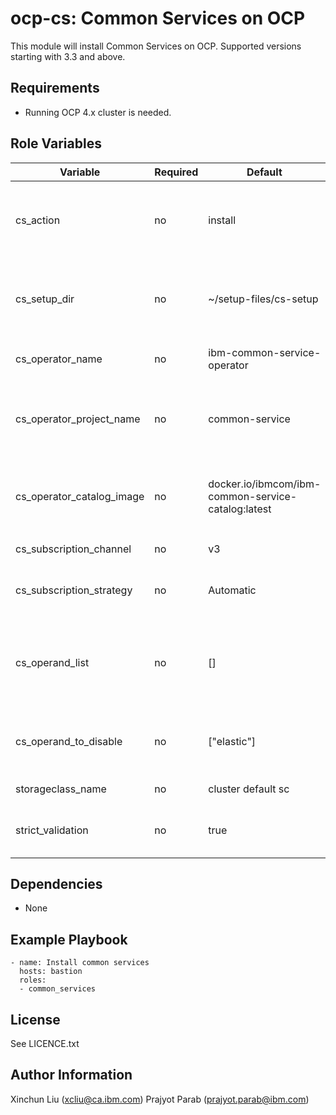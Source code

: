 ocp-cs: Common Services on OCP
=========

This module will install Common Services on OCP. Supported versions starting with 3.3 and above.

Requirements
------------

 - Running OCP 4.x cluster is needed.

Role Variables
--------------

| Variable                  | Required | Default                                            | Comments                                                  |
|---------------------------|----------|----------------------------------------------------|-----------------------------------------------------------|
| cs_action                 | no       | install                                            | `install` to install Common Services, `uninstall` to uninstall |
| cs_setup_dir              | no       | ~/setup-files/cs-setup                             | Place for config generation of Common Services files      |
| cs_operator_name          | no       | ibm-common-service-operator                        | Name for operator subscription                            |
| cs_operator_project_name  | no       | common-service                                     | Namespace to use for installing Common Services operators |
| cs_operator_catalog_image | no       | docker.io/ibmcom/ibm-common-service-catalog:latest | `latest` for stable and beta channels, `3.5-beta1` also valid |
| cs_subscription_channel   | no       | v3                                                 | stable-v1, v3                                             |
| cs_subscription_strategy  | no       | Automatic                                          | Approval stragergy for operator subscription              |
| cs_operand_list           | no       | []                                                 | List of Operands to install, name or pattern. empty list default to everything |
| cs_operand_to_disable     | no       | ["elastic"]                                        | List of Operands to disable, name or pattern              |
| storageclass_name         | no       | cluster default sc                                 | StorageClass name                                         |
| strict_validation         | no       | true                                               | Specify if to validate deployment strictly                |

Dependencies
------------

 - None

Example Playbook
----------------

    - name: Install common services
      hosts: bastion
      roles:
      - common_services

License
-------

See LICENCE.txt

Author Information
------------------

Xinchun Liu (xcliu@ca.ibm.com)
Prajyot Parab (prajyot.parab@ibm.com)

